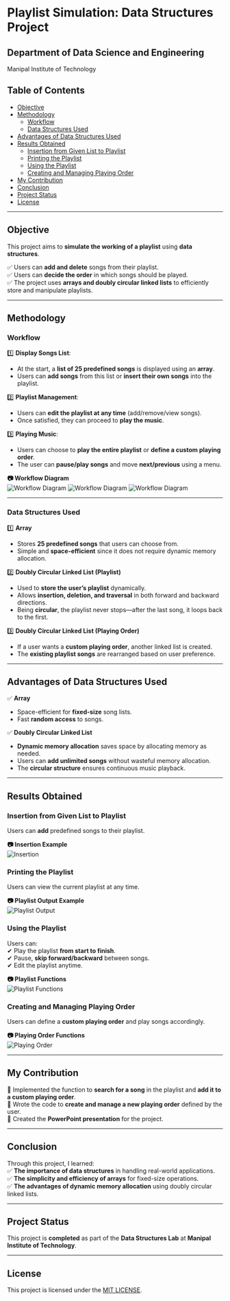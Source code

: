 # Playlist Simulation: Data Structures Project

## Department of Data Science and Engineering  
Manipal Institute of Technology  

## Table of Contents

- [Objective](#objective)
- [Methodology](#methodology)
  - [Workflow](#workflow)
  - [Data Structures Used](#data-structures-used)
- [Advantages of Data Structures Used](#advantages-of-data-structures-used)
- [Results Obtained](#results-obtained)
  - [Insertion from Given List to Playlist](#insertion-from-given-list-to-playlist)
  - [Printing the Playlist](#printing-the-playlist)
  - [Using the Playlist](#using-the-playlist)
  - [Creating and Managing Playing Order](#creating-and-managing-playing-order)
- [My Contribution](#my-contribution)
- [Conclusion](#conclusion)
- [Project Status](#project-status)
- [License](#license)

---

## Objective

This project aims to **simulate the working of a playlist** using **data structures**.  

✅ Users can **add and delete** songs from their playlist.  
✅ Users can **decide the order** in which songs should be played.  
✅ The project uses **arrays and doubly circular linked lists** to efficiently store and manipulate playlists.  

---

## Methodology

### Workflow

1️⃣ **Display Songs List**:  
   - At the start, a **list of 25 predefined songs** is displayed using an **array**.  
   - Users can **add songs** from this list or **insert their own songs** into the playlist.  

2️⃣ **Playlist Management**:  
   - Users can **edit the playlist at any time** (add/remove/view songs).  
   - Once satisfied, they can proceed to **play the music**.  

3️⃣ **Playing Music**:  
   - Users can choose to **play the entire playlist** or **define a custom playing order**.  
   - The user can **pause/play songs** and move **next/previous** using a menu.  

**📷 Workflow Diagram**  
![Workflow Diagram](images/workflow1.png)
![Workflow Diagram](images/workflow2.png)
![Workflow Diagram](images/workflow3.png)  

---

### Data Structures Used

1️⃣ **Array**  
   - Stores **25 predefined songs** that users can choose from.  
   - Simple and **space-efficient** since it does not require dynamic memory allocation.  

2️⃣ **Doubly Circular Linked List (Playlist)**  
   - Used to **store the user’s playlist** dynamically.  
   - Allows **insertion, deletion, and traversal** in both forward and backward directions.  
   - Being **circular**, the playlist never stops—after the last song, it loops back to the first.  

3️⃣ **Doubly Circular Linked List (Playing Order)**  
   - If a user wants a **custom playing order**, another linked list is created.  
   - The **existing playlist songs** are rearranged based on user preference.  

---

## Advantages of Data Structures Used

✅ **Array**  
   - Space-efficient for **fixed-size** song lists.  
   - Fast **random access** to songs.  

✅ **Doubly Circular Linked List**  
   - **Dynamic memory allocation** saves space by allocating memory as needed.  
   - Users can **add unlimited songs** without wasteful memory allocation.  
   - The **circular structure** ensures continuous music playback.  

---

## Results Obtained  

### Insertion from Given List to Playlist  
Users can **add** predefined songs to their playlist.  

**📷 Insertion Example**  
![Insertion](images/insertion.png)  

### Printing the Playlist  
Users can view the current playlist at any time.  

**📷 Playlist Output Example**  
![Playlist Output](images/print.png)  

### Using the Playlist  
Users can:  
✔ Play the playlist **from start to finish**.  
✔ Pause, **skip forward/backward** between songs.  
✔ Edit the playlist anytime.  

**📷 Playlist Functions**  
![Playlist Functions](images/functions.png)  

### Creating and Managing Playing Order  
Users can define a **custom playing order** and play songs accordingly.  

**📷 Playing Order Functions**  
![Playing Order](images/playingorder.png)  

---

## My Contribution  

🔹 Implemented the function to **search for a song** in the playlist and **add it to a custom playing order**.  
🔹 Wrote the code to **create and manage a new playing order** defined by the user.  
🔹 Created the **PowerPoint presentation** for the project.  

---

## Conclusion  

Through this project, I learned:  
✅ **The importance of data structures** in handling real-world applications.  
✅ **The simplicity and efficiency of arrays** for fixed-size operations.  
✅ **The advantages of dynamic memory allocation** using doubly circular linked lists.  

---

## Project Status  
This project is **completed** as part of the **Data Structures Lab** at **Manipal Institute of Technology**.  

---

## License  
This project is licensed under the [MIT LICENSE](LICENSE).  
